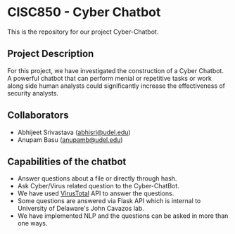 # CISC850 - Cyber Chatbot
This is the repository for our project Cyber-Chatbot.
## Project Description
For this project, we have investigated the construction of a Cyber Chatbot. A powerful chatbot that can perform menial or repetitive tasks or work along side human analysts could significantly increase the effectiveness of security analysts.
## Collaborators
 * Abhijeet Srivastava (abhisri@udel.edu) <br>
 * Anupam Basu (anupamb@udel.edu) <br>
## Capabilities of the chatbot
 * Answer questions about a file or directly through hash.
 * Ask Cyber/Virus related question to the Cyber-ChatBot.
 * We have used [VirusTotal](http://www.virustotal.com/) API to answer the questions.
 * Some questions are answered via Flask API which is internal to University of Delaware's John Cavazos lab.
 * We have implemented NLP and the questions can be asked in more than one ways.